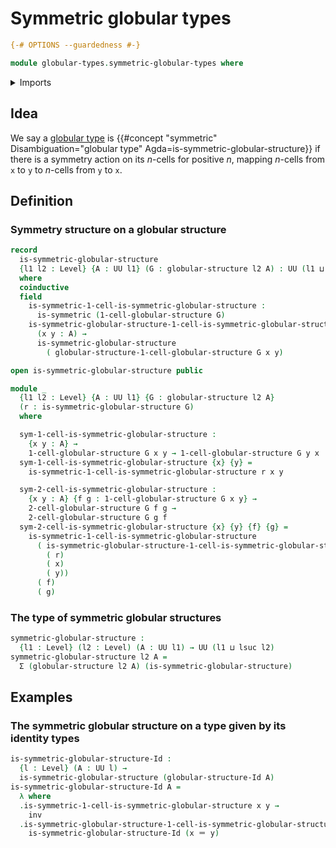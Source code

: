 # Symmetric globular types

```agda
{-# OPTIONS --guardedness #-}

module globular-types.symmetric-globular-types where
```

<details><summary>Imports</summary>

```agda
open import foundation.binary-relations
open import foundation.dependent-pair-types
open import foundation.identity-types
open import foundation.universe-levels

open import globular-types.globular-types
```

</details>

## Idea

We say a [globular type](globular-types.globular-types.md) is
{{#concept "symmetric" Disambiguation="globular type" Agda=is-symmetric-globular-structure}}
if there is a symmetry action on its $n$-cells for positive $n$, mapping
$n$-cells from `x` to `y` to $n$-cells from `y` to `x`.

## Definition

### Symmetry structure on a globular structure

```agda
record
  is-symmetric-globular-structure
  {l1 l2 : Level} {A : UU l1} (G : globular-structure l2 A) : UU (l1 ⊔ l2)
  where
  coinductive
  field
    is-symmetric-1-cell-is-symmetric-globular-structure :
      is-symmetric (1-cell-globular-structure G)
    is-symmetric-globular-structure-1-cell-is-symmetric-globular-structure :
      (x y : A) →
      is-symmetric-globular-structure
        ( globular-structure-1-cell-globular-structure G x y)

open is-symmetric-globular-structure public

module _
  {l1 l2 : Level} {A : UU l1} {G : globular-structure l2 A}
  (r : is-symmetric-globular-structure G)
  where

  sym-1-cell-is-symmetric-globular-structure :
    {x y : A} →
    1-cell-globular-structure G x y → 1-cell-globular-structure G y x
  sym-1-cell-is-symmetric-globular-structure {x} {y} =
    is-symmetric-1-cell-is-symmetric-globular-structure r x y

  sym-2-cell-is-symmetric-globular-structure :
    {x y : A} {f g : 1-cell-globular-structure G x y} →
    2-cell-globular-structure G f g →
    2-cell-globular-structure G g f
  sym-2-cell-is-symmetric-globular-structure {x} {y} {f} {g} =
    is-symmetric-1-cell-is-symmetric-globular-structure
      ( is-symmetric-globular-structure-1-cell-is-symmetric-globular-structure
        ( r)
        ( x)
        ( y))
      ( f)
      ( g)
```

### The type of symmetric globular structures

```agda
symmetric-globular-structure :
  {l1 : Level} (l2 : Level) (A : UU l1) → UU (l1 ⊔ lsuc l2)
symmetric-globular-structure l2 A =
  Σ (globular-structure l2 A) (is-symmetric-globular-structure)
```

## Examples

### The symmetric globular structure on a type given by its identity types

```agda
is-symmetric-globular-structure-Id :
  {l : Level} (A : UU l) →
  is-symmetric-globular-structure (globular-structure-Id A)
is-symmetric-globular-structure-Id A =
  λ where
  .is-symmetric-1-cell-is-symmetric-globular-structure x y →
    inv
  .is-symmetric-globular-structure-1-cell-is-symmetric-globular-structure x y →
    is-symmetric-globular-structure-Id (x ＝ y)
```
